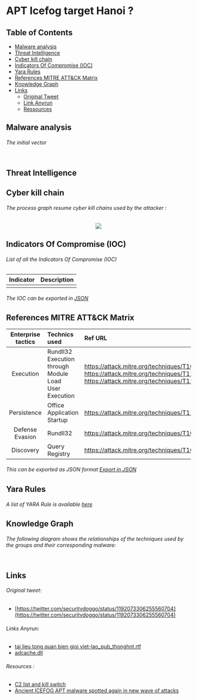 # APT Icefog target Hanoi ?
## Table of Contents
* [Malware analysis](#Malware-analysis)
* [Threat Intelligence](#Intel)
* [Cyber kill chain](#Cyber-kill-chain)
* [Indicators Of Compromise (IOC)](#IOC)
* [Yara Rules](#Yara)
* [References MITRE ATT&CK Matrix](#Ref-MITRE-ATTACK)
* [Knowledge Graph](#Knowledge)
* [Links](#Links)
  + [Original Tweet](#tweet)
  + [Link Anyrun](#Links-Anyrun)
  + [Ressources](#Ressources)

<h2>Malware analysis <a name="Malware-analysis"></a></h2>
<h6>The initial vector</h6>
<p align="center">
  <img src="">
</p>
<h2>Threat Intelligence</h2><a name="Intel"></a></h2>
<h2> Cyber kill chain <a name="Cyber-kill-chain"></a></h2>
<h6>The process graph resume cyber kill chains used by the attacker :</h6>
<p align="center">
  <img src="https://raw.githubusercontent.com/StrangerealIntel/CyberThreatIntel/master/China/APT/IceFog/6-11-19/Pictures/Cyber.PNG">
</p>
<h2> Indicators Of Compromise (IOC) <a name="IOC"></a></h2>
<h6> List of all the Indicators Of Compromise (IOC)</h6>

|Indicator|Description|
| ------------- |:-------------:|
|||
<h6> The IOC can be exported in <a href="">JSON</a></h6>

<h2> References MITRE ATT&CK Matrix <a name="Ref-MITRE-ATTACK"></a></h2>

|Enterprise tactics|Technics used|Ref URL|
| :---------------: |:-------------| :------------- |
|Execution|Rundll32<br>Execution through Module Load<br>User Execution|https://attack.mitre.org/techniques/T1085/<br>https://attack.mitre.org/techniques/T1129/<br>https://attack.mitre.org/techniques/T1204/|
|Persistence|Office Application Startup|https://attack.mitre.org/techniques/T1137/|
|Defense Evasion|Rundll32|https://attack.mitre.org/techniques/T1085/|
|Discovery|Query Registry|https://attack.mitre.org/techniques/T1012/|

<h6> This can be exported as JSON format <a href="https://raw.githubusercontent.com/StrangerealIntel/CyberThreatIntel/master/China/APT/IceFog/6-11-19/JSON/Mitre_TTPs.json">Export in JSON</a></h6>
<h2>Yara Rules<a name="Yara"></a></h2>
<h6> A list of YARA Rule is available <a href="https://raw.githubusercontent.com/StrangerealIntel/CyberThreatIntel/master/China/APT/IceFog/6-11-19/Yara_Rule_IceFog_Nov19.yar">here</a></h6>
<h2>Knowledge Graph<a name="Knowledge"></a></h2><a name="Know"></a>
<h6>The following diagram shows the relationships of the techniques used by the groups and their corresponding malware:</h6>
<p align="center">
  <img src="">
</p>
<h2>Links <a name="Links"></a></h2>
<h6> Original tweet: </h6><a name="tweet"></a>

* [https://twitter.com/securitydoggo/status/1192073306255560704](https://twitter.com/securitydoggo/status/1192073306255560704) 

<h6> Links Anyrun: <a name="Links-Anyrun"></a></h6>

* [tai lieu tong quan bien gioi viet-lao_pub_thonghnt.rtf](https://app.any.run/tasks/8ccde475-27a1-402a-a0c3-631998ccd120)
* [adcache.dll](https://app.any.run/tasks/53b5d3eb-dd8b-4e51-b64b-793cd2b0e190)

<h6> Resources : </h6><a name="Ressources"></a>

* [C2 list and kill switch](https://twitter.com/vupt_bka/status/1192342494240899072)
* [Ancient ICEFOG APT malware spotted again in new wave of attacks](https://www.zdnet.com/article/ancient-icefog-apt-malware-spotted-again-in-new-wave-of-attacks/)
